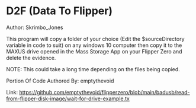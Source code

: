 # D2F (Data To Flipper)
Author: Skrimbo_Jones

This program will copy a folder of your choice (Edit the $sourceDirectory variable in code to suit) on any windows 10 computer then copy it to the MAXUS drive opened in the Mass Storage App on your Flipper Zero and delete the evidence.

NOTE: This could take a long time depending on the files being copied.

Portion Of Code Authored By: emptythevoid

Link: https://github.com/emptythevoid/flipperzero/blob/main/badusb/read-from-flipper-disk-image/wait-for-drive-example.tx
